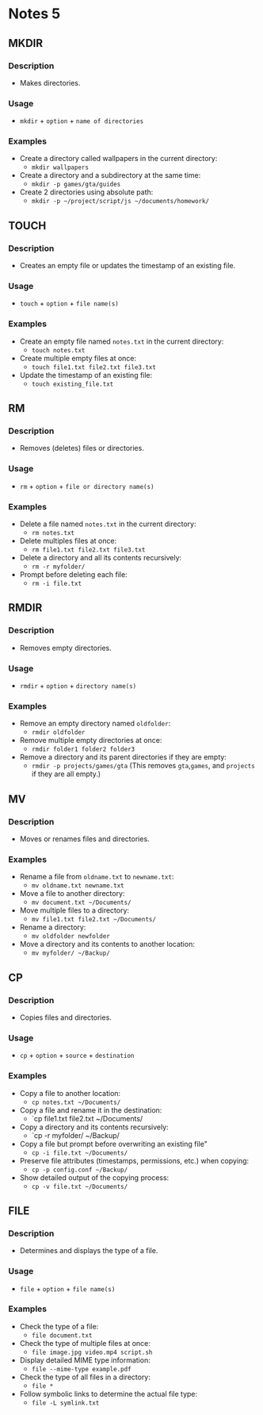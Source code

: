 # Notes 5

## MKDIR

### Description
* Makes directories.

### Usage
* `mkdir` + `option` + `name of directories`

### Examples
* Create a directory called wallpapers in the current directory:
  * `mkdir wallpapers`
* Create a directory and a subdirectory at the same time:
  * `mkdir -p games/gta/guides`
* Create 2 directories using absolute path:
  * `mkdir -p ~/project/script/js ~/documents/homework/`

## TOUCH

### Description
* Creates an empty file or updates the timestamp of an existing file.

### Usage
* `touch` + `option` + `file name(s)`

### Examples
* Create an empty file named `notes.txt` in the current directory:
  * `touch notes.txt`
* Create multiple empty files at once:
  * `touch file1.txt file2.txt file3.txt`
* Update the timestamp of an existing file:
  * `touch existing_file.txt`

## RM

### Description
* Removes (deletes) files or directories.

### Usage
* `rm` + `option` + `file or directory name(s)`

### Examples
* Delete a file named `notes.txt` in the current directory:
  * `rm notes.txt`
* Delete multiples files at once:
  * `rm file1.txt file2.txt file3.txt`
* Delete a directory and all its contents recursively:
  * `rm -r myfolder/`
* Prompt before deleting each file:
  * `rm -i file.txt`

## RMDIR

### Description
* Removes empty directories.

### Usage
* `rmdir` + `option` + `directory name(s)`

### Examples
* Remove an empty directory named `oldfolder`:
  * `rmdir oldfolder`
* Remove multiple empty directories at once:
  * `rmdir folder1 folder2 folder3`
* Remove a directory and its parent directories if they are empty:
  * `rmdir -p projects/games/gta` (This removes `gta`,`games`, and `projects` if they are all empty.)

## MV

### Description
* Moves or renames files and directories.

### Examples
* Rename a file from `oldname.txt` to `newname.txt`:
  * `mv oldname.txt newname.txt`
* Move a file to another directory:
  * `mv document.txt ~/Documents/`
* Move multiple files to a directory:
  * `mv file1.txt file2.txt ~/Documents/`
* Rename a directory:
  * `mv oldfolder newfolder`
* Move a directory and its contents to another location:
  * `mv myfolder/ ~/Backup/`

## CP

### Description
* Copies files and directories.

### Usage
* `cp` + `option` + `source` + `destination`

### Examples
* Copy a file to another location:
  * `cp notes.txt ~/Documents/`
* Copy a file and rename it in the destination:
  * `cp file1.txt file2.txt ~/Documents/
* Copy a directory and its contents recursively:
  * `cp -r myfolder/ ~/Backup/
* Copy a file but prompt before overwriting an existing file"
  * `cp -i file.txt ~/Documents/`
* Preserve file attributes (timestamps, permissions, etc.) when copying:
  * `cp -p config.conf ~/Backup/`
* Show detailed output of the copying process:
  * `cp -v file.txt ~/Documents/`

## FILE

### Description
* Determines and displays the type of a file.

### Usage
* `file` + `option` + `file name(s)`

### Examples
* Check the type of a file:
  * `file document.txt`
* Check the type of multiple files at once:
  * `file image.jpg video.mp4 script.sh`
* Display detailed MIME type information:
  * `file --mime-type example.pdf`
* Check the type of all files in a directory:
  * `file *`
* Follow symbolic links to determine the actual file type:
  * `file -L symlink.txt`